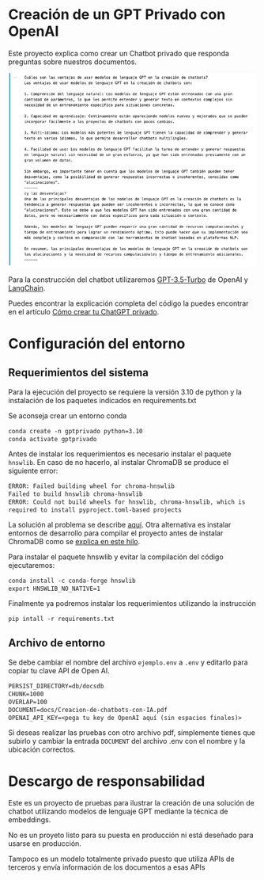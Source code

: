 # Creación de un GPT Privado con OpenAI

Este proyecto explica como crear un Chatbot privado que responda preguntas sobre nuestros documentos. 

![Alt text](<docs/Preguntas y respuestas.png>)

Para la construcción del chatbot utilizaremos [GPT-3.5-Turbo](https://platform.openai.com/docs/models/gpt-3-5) de OpenAI y [LangChain](https://langchain.com/).

Puedes encontrar la explicación completa del código la puedes encontrar en el artículo [Cómo crear tu ChatGPT privado](https://www.pgconocimiento.com/como-crear-tu-chatgpt-privado/).


# Configuración del entorno
## Requerimientos del sistema
Para la ejecución del proyecto se requiere la versión 3.10 de python y la instalación de los paquetes indicados en requirements.txt

Se aconseja crear un entorno conda
```shell
conda create -n gptprivado python=3.10
conda activate gptprivado
```
Antes de instalar los requerimientos es necesario instalar el paquete ```hnswlib```. En caso de no hacerlo, al instalar ChromaDB se produce el siguiente error:

```
ERROR: Failed building wheel for chroma-hnswlib
Failed to build hnswlib chroma-hnswlib
ERROR: Could not build wheels for hnswlib, chroma-hnswlib, which is required to install pyproject.toml-based projects
```
La solución al problema se describe [aquí](https://github.com/imartinez/privateGPT/issues/302#issuecomment-1646731000). Otra alternativa es instalar entornos de desarrollo para compilar el proyecto antes de instalar ChromaDB como se [explica en este hilo](https://stackoverflow.com/questions/73969269/).

Para instalar el paquete hnswlib y evitar la compilación del código ejecutaremos:
```shell
conda install -c conda-forge hnswlib
export HNSWLIB_NO_NATIVE=1
```
Finalmente ya podremos instalar los requerimientos utilizando la instrucción 
```shell
pip intall -r requirements.txt
```

## Archivo de entorno
Se debe cambiar el nombre del archivo ```ejemplo.env``` a ```.env``` y editarlo para copiar tu clave API de Open AI.

``` shell
PERSIST_DIRECTORY=db/docsdb
CHUNK=1000
OVERLAP=100
DOCUMENT=docs/Creacion-de-chatbots-con-IA.pdf
OPENAI_API_KEY=<pega tu key de OpenAI aquí (sin espacios finales)>
```

Si deseas realizar las pruebas con otro archivo pdf, simplemente tienes que subirlo y cambiar la entrada ```DOCUMENT``` del archivo .env con el nombre y la ubicación correctos.


# Descargo de responsabilidad
Este es un proyecto de pruebas para ilustrar la creación de una solución de chatbot utilizando modelos de lenguaje GPT mediante la técnica de embeddings. 

No es un proyeto listo para su puesta en producción ni está deseñado para usarse en producción. 

Tampoco es un modelo totalmente privado puesto que utiliza APIs de terceros y envía información de los documentos a esas APIs